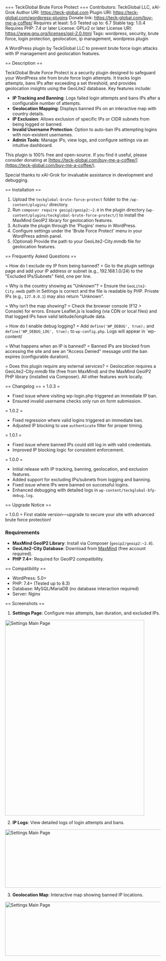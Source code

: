 === TeckGlobal Brute Force Protect ===
Contributors: TeckGlobal LLC, xAI-Grok
Author URI: https://teck-global.com
Plugin URI: https://teck-global.com/wordpress-plugins
Donate link: https://teck-global.com/buy-me-a-coffee/
Requires at least: 5.0
Tested up to: 6.7
Stable tag: 1.0.4
Requires PHP: 7.4 or later
License: GPLv2 or later
License URI: https://www.gnu.org/licenses/gpl-2.0.html
Tags: wordpress, security, brute force, login protection, geolocation, ip management, wordpress plugin

A WordPress plugin by TeckGlobal LLC to prevent brute force login attacks with IP management and geolocation features.

== Description ==

TeckGlobal Brute Force Protect is a security plugin designed to safeguard your WordPress site from brute force login attempts. It tracks login attempts, bans IPs after exceeding a set threshold, and provides geolocation insights using the GeoLite2 database. Key features include:

- **IP Tracking and Banning**: Logs failed login attempts and bans IPs after a configurable number of attempts.
- **Geolocation Mapping**: Displays banned IPs on an interactive map with country details.
- **IP Exclusion**: Allows exclusion of specific IPs or CIDR subnets from being logged or banned.
- **Invalid Username Protection**: Option to auto-ban IPs attempting logins with non-existent usernames.
- **Admin Tools**: Manage IPs, view logs, and configure settings via an intuitive dashboard.

This plugin is 100% free and open-source. If you find it useful, please consider donating at [https://teck-global.com/buy-me-a-coffee/](https://teck-global.com/buy-me-a-coffee/).

Special thanks to xAI-Grok for invaluable assistance in development and debugging.

== Installation ==

1. Upload the `teckglobal-brute-force-protect` folder to the `/wp-content/plugins/` directory.
2. Run `composer require geoip2/geoip2:~2.0` in the plugin directory (`wp-content/plugins/teckglobal-brute-force-protect/`) to install the MaxMind GeoIP2 library for geolocation features.
3. Activate the plugin through the 'Plugins' menu in WordPress.
4. Configure settings under the 'Brute Force Protect' menu in your WordPress admin panel.
5. (Optional) Provide the path to your GeoLite2-City.mmdb file for geolocation features.

== Frequently Asked Questions ==

= How do I exclude my IP from being banned? =
Go to the plugin settings page and add your IP address or subnet (e.g., 192.168.1.0/24) to the "Excluded IPs/Subnets" field, one per line.

= Why is the country showing as "Unknown"? =
Ensure the `GeoLite2-City.mmdb` path in Settings is correct and the file is readable by PHP. Private IPs (e.g., `127.0.0.1`) may also return "Unknown".

= Why isn’t the map showing? =
Check the browser console (F12 > Console) for errors. Ensure Leaflet.js is loading (via CDN or local files) and that logged IPs have valid latitude/longitude data.

= How do I enable debug logging? =
Add `define('WP_DEBUG', true);` and `define('WP_DEBUG_LOG', true);` to `wp-config.php`. Logs will appear in `wp-content/

= What happens when an IP is banned? =
Banned IPs are blocked from accessing the site and see an "Access Denied" message until the ban expires (configurable duration).

= Does this plugin require any external services? =
Geolocation requires a GeoLite2-City.mmdb file (free from MaxMind) and the MaxMind GeoIP2 PHP library (installed via Composer). All other features work locally.

== Changelog ==
= 1.0.3 =
* Fixed issue where visiting wp-login.php triggered an immediate IP ban.
* Ensured invalid username checks only run on form submission.

= 1.0.2 =
* Fixed regression where valid logins triggered an immediate ban.
* Adjusted IP blocking to use `authenticate` filter for proper timing.

= 1.0.1 =
* Fixed issue where banned IPs could still log in with valid credentials.
* Improved IP blocking logic for consistent enforcement.

= 1.0.0 =
* Initial release with IP tracking, banning, geolocation, and exclusion features.
* Added support for excluding IPs/subnets from logging and banning.
* Fixed issue where IPs were banned on successful logins.
* Enhanced debugging with detailed logs in `wp-content/teckglobal-bfp-debug.log`.

== Upgrade Notice ==

= 1.0.0 =
First stable version—upgrade to secure your site with advanced brute force protection!

### Requirements
- **MaxMind GeoIP2 Library**: Install via Composer (`geoip2/geoip2:~2.0`).
- **GeoLite2-City Database**: Download from [MaxMind](https://dev.maxmind.com/geoip/geoip2/geolite2/) (free account required).
- **PHP 7.4+**: Required for GeoIP2 compatibility.

== Compatibility ==
- WordPress: 5.0+
- PHP: 7.4+ (Tested up to 8.3)
- Database: MySQL/MariaDB (no database interaction required)
- Server: Nginx

== Screenshots ==

1. **Settings Page**: Configure max attempts, ban duration, and excluded IPs. 
<img src="https://teck-global.com/wp-content/uploads/2025/03/Screenshot-2025-03-15-at-21.59.04.webp" alt="Settings Main Page" style="width:450px;height:633px;">

2. **IP Logs**: View detailed logs of login attempts and bans.
<img src="https://teck-global.com/wp-content/uploads/2025/03/Screenshot-2025-03-15-at-22.02.33-scaled-e1742095177310.webp" alt="Settings Main Page" style="width:600px;height:189px;">

3. **Geolocation Map**: Interactive map showing banned IP locations.
<img src="https://teck-global.com/wp-content/uploads/2025/03/Screenshot-2025-03-15-at-22.03.07-scaled-e1742095266357.webp" alt="Settings Main Page" style="width:600px;height:175px;">
